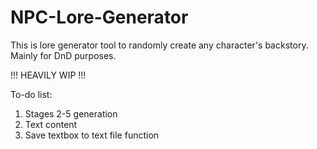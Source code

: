 # NPC-Lore-Generator
This is lore generator tool to randomly create any character's backstory. Mainly for DnD purposes.



!!! HEAVILY WIP !!!

To-do list:
1. Stages 2-5 generation
2. Text content
3. Save textbox to text file function
